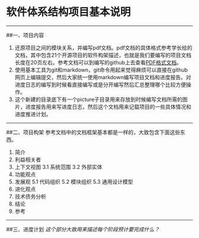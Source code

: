 ﻿# **软件体系结构项目基本说明**

---
##一、项目内容
1. 还原项目之间的模块关系，并编写pdf文档。pdf文档的具体格式参考学长给的文档，其中包含21个开源项目的软件构架描述，也就是我们要编写的项目文档长度在20页左右。参考文档可以到编写的github上去查看[PDF格式文档](https://github.com/delftswa2017/desosa2017)。
2. 使用基本工具为git和markdown，git命令用起来觉得麻烦可以直接在github网页上编辑提交，然后大家统一使用markdown编写项目文档和进度报告。对进度日志的编写到时候看直接编写或是分开编写然后汇总整理哪个比较方便操作。
3. 这个新建的目录底下有一个picture子目录用来存放到时候编写文档所需的图片，进度报告用来写进度日志，然后这个文档用来记载项目的一些具体情况和进度推进计划。

---
##二、项目构架
参考文档中的文档框架基本都是一样的，大致包含下面这些东西。

1. 简介
2. 利益相关者
3. 上下文视图
    3.1 系统范围
    3.2 外部实体
4. 功能观点
5. 发展观
    5.1 代码组织
    5.2 模块组织
    5.3 通用设计模型
6. 进化观点
7. 技术债务分析
8. 结论
9. 参考

---
##三、进度计划
*这个部分大致用来描述每个阶段预计要完成什么？*






